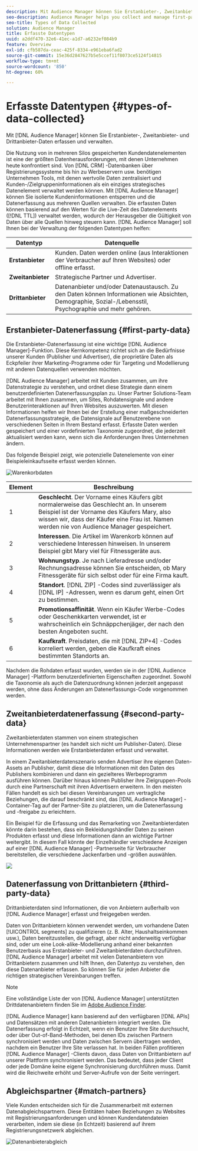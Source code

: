 ```yaml
---
description: Mit Audience Manager können Sie Erstanbieter-, Zweitanbieter- und Drittanbieterdaten erfassen und verwalten.
seo-description: Audience Manager helps you collect and manage first-party, second-party, and third-party data.
seo-title: Types of Data Collected
solution: Audience Manager
title: Erfasste Datentypen
uuid: a2ddf470-32e6-41ec-a1d7-a6232ef084b9
feature: Overview
exl-id: cfb587da-ceac-425f-8334-e961eba6fad2
source-git-commit: 15e36d2847627b5e5ccef11f8073ce5124f14815
workflow-type: tm+mt
source-wordcount: '850'
ht-degree: 60%

---
```


# Erfasste Datentypen {#types-of-data-collected}

Mit [!DNL Audience Manager] können Sie Erstanbieter-, Zweitanbieter- und Drittanbieter-Daten erfassen und verwalten.

Die Nutzung von in mehreren Silos gespeicherten Kundendatenelementen ist eine der größten Datenherausforderungen, mit denen Unternehmen heute konfrontiert sind. Von [!DNL CRM] -Datenbanken über Registrierungssysteme bis hin zu Werbeservern usw. benötigen Unternehmen Tools, mit denen wertvolle Daten zentralisiert und Kunden-/Zielgruppeninformationen als ein einziges strategisches Datenelement verwaltet werden können. Mit [!DNL Audience Manager] können Sie isolierte Kundeninformationen entsperren und die Datenerfassung aus mehreren Quellen verwalten. Die erfassten Daten können basierend auf den Werten für die Live-Zeit des Datenelements ([!DNL TTL]) verwaltet werden, wodurch der Herausgeber die Gültigkeit von Daten über alle Quellen hinweg steuern kann. [!DNL Audience Manager] soll Ihnen bei der Verwaltung der folgenden Datentypen helfen:

| Datentyp | Datenquelle |
|---|---|
| **Erstanbieter** | Kunden. Daten werden online (aus Interaktionen der Verbraucher auf Ihren Websites) oder offline erfasst. |
| **Zweitanbieter** | Strategische Partner und Advertiser. |
| **Drittanbieter** | Datenanbieter und/oder Datenaustausch. Zu den Daten können Informationen wie Absichten, Demographie, Sozial-/Lebensstil, Psychographie und mehr gehören. |

## Erstanbieter-Datenerfassung {#first-party-data}

Die Erstanbieter-Datenerfassung ist eine wichtige [!DNL Audience Manager]-Funktion. Diese Kernkompetenz richtet sich an die Bedürfnisse unserer Kunden (Publisher und Advertiser), die proprietäre Daten als Eckpfeiler ihrer Marketing-Programme oder für Targeting und Modellierung mit anderen Datenquellen verwenden möchten.

[!DNL Audience Manager] arbeitet mit Kunden zusammen, um ihre Datenstrategie zu verstehen, und ordnet diese Strategie dann einem benutzerdefinierten Datenerfassungsplan zu. Unser Partner Solutions-Team arbeitet mit Ihnen zusammen, um Sites, Rohdatensignale und andere Benutzerinteraktionen auf Ihren Websites auszuwerten. Mit diesen Informationen helfen wir Ihnen bei der Erstellung einer maßgeschneiderten Datenerfassungsstrategie, die Datensignale auf Benutzerebene von verschiedenen Seiten in Ihrem Bestand erfasst. Erfasste Daten werden gespeichert und einer vordefinierten Taxonomie zugeordnet, die jederzeit aktualisiert werden kann, wenn sich die Anforderungen Ihres Unternehmen ändern.

Das folgende Beispiel zeigt, wie potenzielle Datenelemente von einer Beispieleinkaufsseite erfasst werden können.

![Warenkorbdaten](assets/shopping-cart-data.png)

| Element | Beschreibung |
|---|---|
| 1 | **Geschlecht**. Der Vorname eines Käufers gibt normalerweise das Geschlecht an. In unserem Beispiel ist der Vorname des Käufers Mary, also wissen wir, dass der Käufer eine Frau ist. Namen werden nie von Audience Manager gespeichert. |
| 2 | **Interessen**. Die Artikel im Warenkorb können auf verschiedene Interessen hinweisen. In unserem Beispiel gibt Mary viel für Fitnessgeräte aus. |
| 3 | **Wohnungstyp**. Je nach Lieferadresse und/oder Rechnungsadresse können Sie entscheiden, ob Mary Fitnessgeräte für sich selbst oder für eine Firma kauft. |
| 4 | **Standort**. [!DNL ZIP] -Codes sind zuverlässiger als [!DNL IP] -Adressen, wenn es darum geht, einen Ort zu bestimmen. |
| 5 | **Promotionsaffinität**. Wenn ein Käufer Werbe-Codes oder Geschenkkarten verwendet, ist er wahrscheinlich ein Schnäppchenjäger, der nach den besten Angeboten sucht. |
| 6 | **Kaufkraft**. Preisdaten, die mit [!DNL ZIP+4] -Codes korreliert werden, geben die Kaufkraft eines bestimmten Standorts an. |

Nachdem die Rohdaten erfasst wurden, werden sie in der [!DNL Audience Manager] -Plattform benutzerdefinierten Eigenschaften zugeordnet. Sowohl die Taxonomie als auch die Datenzuordnung können jederzeit angepasst werden, ohne dass Änderungen am Datenerfassungs-Code vorgenommen werden.

## Zweitanbieterdatenerfassung {#second-party-data}

Zweitanbieterdaten stammen von einem strategischen Unternehmenspartner (es handelt sich nicht um Publisher-Daten). Diese Informationen werden wie Erstanbieterdaten erfasst und verwaltet.

In einem Zweitanbieterdatenszenario senden Advertiser ihre eigenen Daten-Assets an Publisher, damit diese die Informationen mit den Daten des Publishers kombinieren und dann ein gezielteres Werbeprogramm ausführen können. Darüber hinaus können Publisher ihre Zielgruppen-Pools durch eine Partnerschaft mit ihren Advertisern erweitern. In den meisten Fällen handelt es sich bei diesen Vereinbarungen um vertragliche Beziehungen, die darauf beschränkt sind, das [!DNL Audience Manager] -Container-Tag auf der Partner-Site zu platzieren, um die Datenerfassung und -freigabe zu erleichtern.

Ein Beispiel für die Erfassung und das Remarketing von Zweitanbieterdaten könnte darin bestehen, dass ein Bekleidungshändler Daten zu seinen Produkten erfasst und diese Informationen dann an wichtige Partner weitergibt. In diesem Fall könnte der Einzelhändler verschiedene Anzeigen auf einer [!DNL Audience Manager] -Partnerseite für Verbraucher bereitstellen, die verschiedene Jackenfarben und -größen auswählen.

![](assets/shopping-cart-traits.png)

## Datenerfassung von Drittanbietern {#third-party-data}

Drittanbieterdaten sind Informationen, die von Anbietern außerhalb von [!DNL Audience Manager] erfasst und freigegeben werden.

Daten von Drittanbietern können verwendet werden, um vorhandene Daten [!UICONTROL segments] zu qualifizieren (z. B. Alter, Haushaltseinkommen usw.), Daten bereitzustellen, die gefragt, aber nicht anderweitig verfügbar sind, oder um eine Look-alike-Modellierung anhand einer bekannten Benutzerbasis aus Erstanbieter- und Zweitanbieterdaten durchzuführen. [!DNL Audience Manager] arbeitet mit vielen Datenanbietern von Drittanbietern zusammen und hilft Ihnen, den Datentyp zu verstehen, den diese Datenanbieter erfassen. So können Sie für jeden Anbieter die richtigen strategischen Vereinbarungen treffen.

>[!NOTE]
>
>Eine vollständige Liste der von [!DNL Audience Manager] unterstützten Drittdatenanbietern finden Sie im [Adobe Audience Finder](https://www.adobe-audience-finder.com/).

[!DNL Audience Manager] kann basierend auf den verfügbaren [!DNL APIs] und Datensätzen mit anderen Datenanbietern integriert werden. Die Datenerfassung erfolgt in Echtzeit, wenn ein Benutzer Ihre Site durchsucht, oder über Out-of-Band-Methoden, bei denen IDs zwischen Partnern synchronisiert werden und Daten zwischen Servern übertragen werden, nachdem ein Benutzer Ihre Site verlassen hat. In beiden Fällen profitieren [!DNL Audience Manager] -Clients davon, dass Daten von Drittanbietern auf unserer Plattform synchronisiert werden. Das bedeutet, dass jeder Client oder jede Domäne keine eigene Synchronisierung durchführen muss. Damit wird die Reichweite erhöht und Server-Aufrufe von der Seite verringert.

## Abgleichspartner {#match-partners}

Viele Kunden entscheiden sich für die Zusammenarbeit mit externen Datenabgleichspartnern. Diese Entitäten haben Beziehungen zu Websites mit Registrierungsanforderungen und können Kundendatendateien verarbeiten, indem sie diese (in Echtzeit) basierend auf ihrem Registrierungsnetzwerk abgleichen.

![Datenanbieterabgleich](assets/data-provider-match.png)
